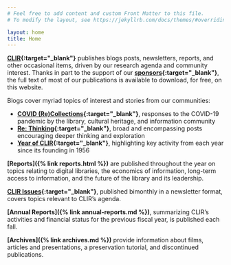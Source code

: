```yaml
---
# Feel free to add content and custom Front Matter to this file.
# To modify the layout, see https://jekyllrb.com/docs/themes/#overriding-theme-defaults

layout: home
title: Home
---
```


**[CLIR](https://www.clir.org){:target="_blank"}** publishes blogs posts, newsletters, reports, and other occasional items, driven by our research agenda and community interest. Thanks in part to the support of our **[sponsors](https://www.clir.org/about/current-sponsors-and-funders/){:target="_blank"}**, the full text of most of our publications is available to download, for free, on this website.

Blogs cover myriad topics of interest and stories from our communities:

* **[COVID (Re)Collections](https://www.clir.org/covid-recollections/){:target="_blank"}**, responses to the COVID-19 pandemic by the library, cultural heritage, and information community
* **[Re: Thinking](https://www.clir.org/category/rethinking/){:target="_blank"}**, broad and encompassing posts encouraging deeper thinking and exploration
* **[Year of CLIR](https://www.clir.org/pubs/resources/a-year-of-clir/){:target="_blank"}**, highlighting key activity from each year since its founding in 1956

**[Reports]({% link reports.html %})** are published throughout the year on topics relating to digital libraries, the economics of information, long-term access to information, and the future of the library and its leadership. 

**[CLIR Issues](https://www.clir.org/pubs/issues/){:target="_blank"}**, published bimonthly in a newsletter format, covers topics relevant to CLIR’s agenda.

**[Annual Reports]({% link annual-reports.md %})**, summarizing CLIR’s activities and financial status for the previous fiscal year, is published each fall.

**[Archives]({% link archives.md %})** provide information about films, articles and presentations, a preservation tutorial, and discontinued publications.